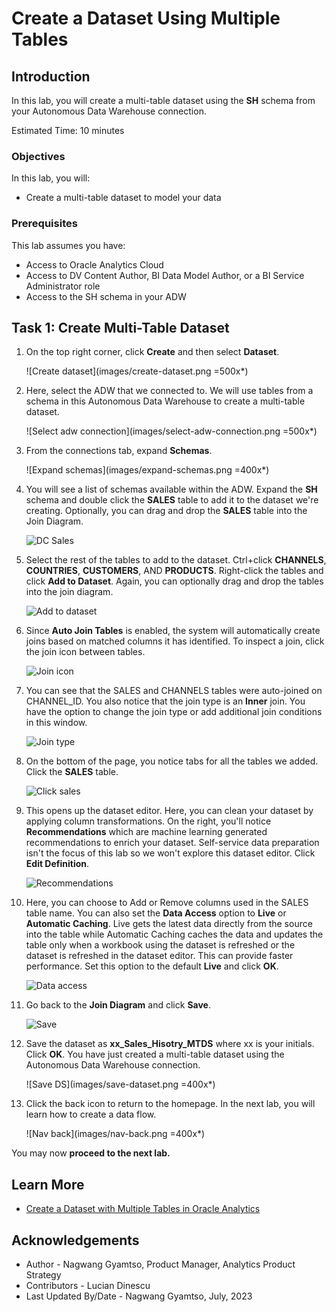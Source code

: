 # Create a Dataset Using Multiple Tables

## Introduction

In this lab, you will create a multi-table dataset using the **SH** schema from your Autonomous Data Warehouse connection.

Estimated Time: 10 minutes

### Objectives

In this lab, you will:
* Create a multi-table dataset to model your data

### Prerequisites

This lab assumes you have:
* Access to Oracle Analytics Cloud
* Access to DV Content Author, BI Data Model Author, or a BI Service Administrator role
* Access to the SH schema in your ADW

## Task 1: Create Multi-Table Dataset

1. On the top right corner, click **Create** and then select **Dataset**.

	![Create dataset](images/create-dataset.png =500x*)

2. Here, select the ADW that we connected to. We will use tables from a schema in this Autonomous Data Warehouse to create a multi-table dataset.

	![Select adw connection](images/select-adw-connection.png =500x*)

3. From the connections tab, expand **Schemas**.

	![Expand schemas](images/expand-schemas.png =400x*)

4. You will see a list of schemas available within the ADW. Expand the **SH** schema and double click the **SALES** table to add it to the dataset we're creating. Optionally, you can drag and drop the **SALES** table into the Join Diagram.

	![DC Sales](images/dc-sales.png)

5. Select the rest of the tables to add to the dataset. Ctrl+click **CHANNELS**, **COUNTRIES**, **CUSTOMERS**, AND **PRODUCTS**. Right-click the tables and click **Add to Dataset**. Again, you can optionally drag and drop the tables into the join diagram.

	![Add to dataset](images/add-to-dataset.png)

6. Since **Auto Join Tables** is enabled, the system will automatically create joins based on matched columns it has identified. To inspect a join, click the join icon between tables.

	![Join icon](images/join-icon.png)

7. You can see that the SALES and CHANNELS tables were auto-joined on CHANNEL_ID. You also notice that the join type is an **Inner** join. You have the option to change the join type or add additional join conditions in this window.

	![Join type](images/join-type.png)

8. On the bottom of the page, you notice tabs for all the tables we added. Click the **SALES** table.

	![Click sales](images/click-sales.png)

9. This opens up the dataset editor. Here, you can clean your dataset by applying column transformations. On the right, you'll notice **Recommendations** which are machine learning generated recommendations to enrich your dataset. Self-service data preparation isn't the focus of this lab so we won't explore this dataset editor. Click **Edit Definition**.

	![Recommendations](images/recommendations.png)

10. Here, you can choose to Add or Remove columns used in the SALES table name. You can also set the **Data Access** option to **Live** or **Automatic Caching**. Live gets the latest data directly from the source into the table while Automatic Caching caches the data and updates the table only when a workbook using the dataset is refreshed or the dataset is refreshed in the dataset editor. This can provide faster performance. Set this option to the default **Live** and click **OK**.

	![Data access](images/data-access.png)

11. Go back to the **Join Diagram** and click **Save**.

	![Save](images/save.png)

12. Save the dataset as **xx\_Sales\_Hisotry\_MTDS** where xx is your initials. Click **OK**. You have just created a multi-table dataset using the Autonomous Data Warehouse connection.

	![Save DS](images/save-dataset.png =400x*)

13. Click the back icon to return to the homepage. In the next lab, you will learn how to create a data flow.

	![Nav back](images/nav-back.png =400x*)

You may now **proceed to the next lab.**


## Learn More
* [Create a Dataset with Multiple Tables in Oracle Analytics](https://docs.oracle.com/en/cloud/paas/analytics-cloud/tutorial-mutli-table-data-set/#before_you_begin)

## Acknowledgements
* Author - Nagwang Gyamtso, Product Manager, Analytics Product Strategy
* Contributors - Lucian Dinescu
* Last Updated By/Date - Nagwang Gyamtso, July, 2023
